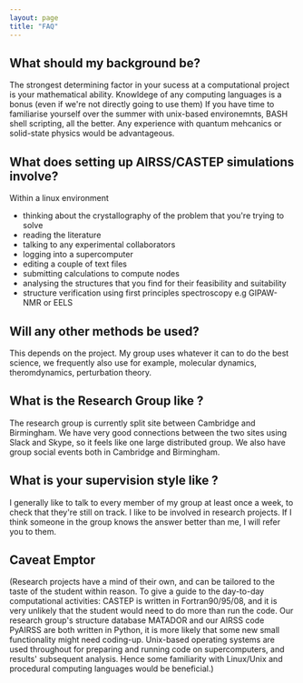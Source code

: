 ```yaml
---
layout: page
title: "FAQ"
---
```


## What should my background be?

The strongest determining factor in your sucess at a computational project is your mathematical ability.
Knowldege of any computing languages is a bonus (even if we're not directly going to use them)
If you have time to familiarise yourself over the summer with unix-based environemnts, BASH shell scripting, all the better.
Any experience with quantum mehcanics or solid-state physics would be advantageous.

## What does setting up AIRSS/CASTEP simulations involve?

Within a linux environment

* thinking about the crystallography of the problem that you're trying to solve
* reading the literature
* talking to any experimental collaborators
* logging into a supercomputer
* editing a couple of text files
* submitting calculations to compute nodes
* analysing the structures that you find for their feasibility and suitability
* structure verification using first principles spectroscopy e.g GIPAW-NMR or EELS

## Will any other methods be used?

This depends on the project. My group uses whatever it can to do the best science, we frequently also use for example, molecular dynamics, theromdynamics, perturbation theory.

## What is the Research Group like ?

The research group is currently split site between Cambridge and Birmingham. We have very good connections between the two sites using Slack and Skype, so it feels like one large distributed group. We also have group social events both in Cambridge and Birmingham.

## What is your supervision style like ?

I generally like to talk to every member of my group at least once a week, to check that they're still on track. I like to be involved in research projects. If I think someone in the group knows the answer better than me, I will refer you to them.

## Caveat Emptor

(Research projects have a mind of their own, and can be tailored to the taste of the student within reason. To give a guide to the day-to-day computational activities: CASTEP is written in Fortran90/95/08, and it is very unlikely that the student would need to do more than run the code. Our research group's structure database MATADOR and our AIRSS code PyAIRSS are both written in Python, it is more likely that some new small functionality might need coding-up. Unix-based operating systems are used throughout for preparing and running code on supercomputers, and results' subsequent analysis. Hence some familiarity with Linux/Unix and procedural computing languages would be beneficial.)
